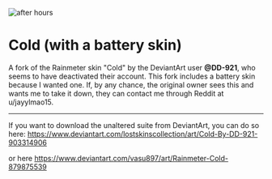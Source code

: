 ![after hours](https://user-images.githubusercontent.com/73204320/201310556-7b5afe33-0300-4e31-b743-300cb5c543da.png)

# Cold (with a battery skin)

A fork of the Rainmeter skin "Cold" by the DeviantArt user **@DD-921**, who seems to have deactivated their account. This fork includes a battery skin because I wanted one. If, by any chance, the original owner sees this and wants me to take it down, they can contact me through Reddit at u/jayylmao15.

---

If you want to download the unaltered suite from DeviantArt, you can do so here: https://www.deviantart.com/lostskinscollection/art/Cold-By-DD-921-903314906

or here
https://www.deviantart.com/vasu897/art/Rainmeter-Cold-879875539
